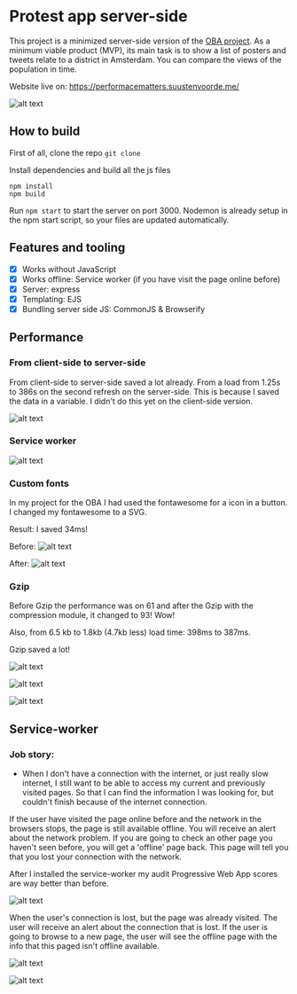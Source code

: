 # Protest app server-side
This project is a minimized server-side version of the [OBA project](https://github.com/s44s/project1-quick-hack-prototype). As a minimum viable product (MVP), its main task is to show a list of posters and tweets relate to a district in Amsterdam. You can compare the views of the population in time.

Website live on: https://performacematters.suustenvoorde.me/

![alt text](https://github.com/s44s/performance-matters-server-side/blob/master/public/images/app.png "Schets")

## How to build
First of all, clone the repo `git clone`

Install dependencies and build all the js files

```
npm install
npm build
```

Run `npm start` to start the server on port 3000. Nodemon is already setup in the npm start script, so your files are updated automatically.

## Features and tooling

- [x] Works without JavaScript
- [x] Works offline: Service worker (if you have visit the page online before)
- [x] Server: express
- [x] Templating: EJS
- [x] Bundling server side JS: CommonJS & Browserify

## Performance

### From client-side to server-side
From client-side to server-side saved a lot already. From a load from 1.25s to 386s on the second refresh on the server-side. This is because I saved the data in a variable. I didn't do this yet on the client-side version.

![alt text](https://github.com/s44s/performance-matters-server-side/blob/master/public/images/pjimage.jpg "Schets")


### Service worker
![alt text](https://github.com/s44s/performance-matters-server-side/blob/master/public/images/serviceworker.jpg "Schets")

### Custom fonts
In my project for the OBA I had used the fontawesome for a icon in a button. I changed my fontawesome to a SVG.

Result:
I saved 34ms!

Before:
![alt text](https://github.com/s44s/performance-matters-server-side/blob/master/public/images/before-font.png "Schets")

After:
![alt text](https://github.com/s44s/performance-matters-server-side/blob/master/public/images/after-font.png "Schets")

### Gzip
Before Gzip the performance was on 61 and after the Gzip with the compression module, it changed to 93! Wow!

Also, from 6.5 kb to 1.8kb (4.7kb less)
load time: 398ms to 387ms.

Gzip saved a lot!

![alt text](https://github.com/s44s/performance-matters-server-side/blob/master/public/images/gzip-before.png "Schets")

![alt text](https://github.com/s44s/performance-matters-server-side/blob/master/public/images/gzip-after.png "Schets")

![alt text](https://github.com/s44s/performance-matters-server-side/blob/master/public/images/gzip-after2.png "Schets")

## Service-worker
### Job story:
* When I don't have a connection with the internet, or just really slow internet, I still want to be able to access my current and previously visited pages. So that I can find the information I was looking for, but couldn't finish because of the internet connection.

If the user have visited the page online before and the network in the browsers stops, the page is still available offline. You will receive an alert about the network problem. If you are going to check an other page you haven't seen before, you will get a 'offline' page back. This page will tell you that you lost your connection with the network.

After I installed the service-worker my audit Progressive Web App scores are way better than before.

![alt text](https://github.com/s44s/performance-matters-server-side/blob/master/public/images/progressivewebapp.jpg "Schets")

When the user's connection is lost, but the page was already visited. The user will receive an alert about the connection that is lost. If the user is going to browse to a new page, the user will see the offline page with the info that this paged isn't offline available.

![alt text](https://github.com/s44s/performance-matters-server-side/blob/master/public/images/serviceworker-offline-page.png "Schets")

![alt text](https://github.com/s44s/performance-matters-server-side/blob/master/public/images/serviceworker-offline-cache.png "Schets")
